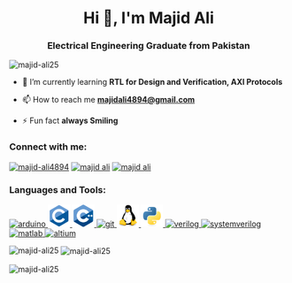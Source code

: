<h1 align="center">Hi 👋, I'm Majid Ali</h1>
<h3 align="center">Electrical Engineering Graduate from Pakistan</h3>

<p align="left"> <img src="https://komarev.com/ghpvc/?username=majid-ali25&label=Profile%20views&color=0e75b6&style=flat" alt="majid-ali25" /> </p>

- 🌱 I’m currently learning **RTL for Design and Verification, AXI Protocols**

- 📫 How to reach me **majidali4894@gmail.com**

- ⚡ Fun fact **always Smiling**

<h3 align="left">Connect with me:</h3>
<p align="left">
<a href="https://linkedin.com/in/majid-ali4894" target="blank"><img align="center" src="https://raw.githubusercontent.com/rahuldkjain/github-profile-readme-generator/master/src/images/icons/Social/linked-in-alt.svg" alt="majid-ali4894" height="30" width="40" /></a>
<a href="https://fb.com/majid ali" target="blank"><img align="center" src="https://raw.githubusercontent.com/rahuldkjain/github-profile-readme-generator/master/src/images/icons/Social/facebook.svg" alt="majid ali" height="30" width="40" /></a>
<a href="https://instagram.com/majid ali" target="blank"><img align="center" src="https://raw.githubusercontent.com/rahuldkjain/github-profile-readme-generator/master/src/images/icons/Social/instagram.svg" alt="majid ali" height="30" width="40" /></a>
</p>

<h3 align="left">Languages and Tools:</h3>
<p align="left">
  <a href="https://www.arduino.cc/" target="_blank" rel="noreferrer"> 
    <img src="https://cdn.worldvectorlogo.com/logos/arduino-1.svg" alt="arduino" width="40" height="40"/> 
  </a>
  <a href="https://www.cprogramming.com/" target="_blank" rel="noreferrer"> 
    <img src="https://raw.githubusercontent.com/devicons/devicon/master/icons/c/c-original.svg" alt="c" width="40" height="40"/> 
  </a>
  <a href="https://www.w3schools.com/cpp/" target="_blank" rel="noreferrer"> 
    <img src="https://raw.githubusercontent.com/devicons/devicon/master/icons/cplusplus/cplusplus-original.svg" alt="cplusplus" width="40" height="40"/> 
  </a>
  <a href="https://git-scm.com/" target="_blank" rel="noreferrer"> 
    <img src="https://www.vectorlogo.zone/logos/git-scm/git-scm-icon.svg" alt="git" width="40" height="40"/> 
  </a>
  <a href="https://www.linux.org/" target="_blank" rel="noreferrer"> 
    <img src="https://raw.githubusercontent.com/devicons/devicon/master/icons/linux/linux-original.svg" alt="linux" width="40" height="40"/> 
  </a>
  <a href="https://www.python.org" target="_blank" rel="noreferrer"> 
    <img src="https://raw.githubusercontent.com/devicons/devicon/master/icons/python/python-original.svg" alt="python" width="40" height="40"/> 
  </a>
  <a href="https://www.verilog.com" target="_blank" rel="noreferrer"> 
    <img src="https://www.verilog.com/img/verilog.png" alt="verilog" width="40" height="40"/> 
  </a>
  <a href="https://www.systemverilog.com" target="_blank" rel="noreferrer"> 
    <img src="https://www.systemverilog.com/img/systemverilog.png" alt="systemverilog" width="40" height="40"/> 
  </a>
  <a href="https://www.mathworks.com/products/matlab.html" target="_blank" rel="noreferrer"> 
    <img src="https://upload.wikimedia.org/wikipedia/commons/2/21/Matlab_Logo.png" alt="matlab" width="40" height="40"/> 
  </a>
  <a href="https://www.altium.com/" target="_blank" rel="noreferrer"> 
    <img src="https://upload.wikimedia.org/wikipedia/commons/thumb/4/4a/Altium_Logo.png/1200px-Altium_Logo.png" alt="altium" width="40" height="40"/> 
  </a>
</p>

<p><img align="left" src="https://github-readme-stats.vercel.app/api/top-langs?username=majid-ali25&show_icons=true&locale=en&layout=compact" alt="majid-ali25" /></p>

<p>&nbsp;<img align="center" src="https://github-readme-stats.vercel.app/api?username=majid-ali25&show_icons=true&locale=en" alt="majid-ali25" /></p>

<p><img align="center" src="https://github-readme-streak-stats.herokuapp.com/?user=majid-ali25&" alt="majid-ali25" /></p>

